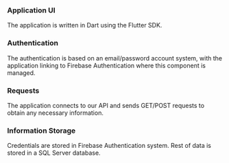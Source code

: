 ### Application UI
The application is written in Dart using the Flutter SDK.

### Authentication
The authentication is based on an email/password account system, with the application linking to Firebase Authentication where this component is managed.

### Requests
The application connects to our API and sends GET/POST requests to obtain any necessary information.

### Information Storage
Credentials are stored in Firebase Authentication system.
Rest of data is stored in a SQL Server database.
